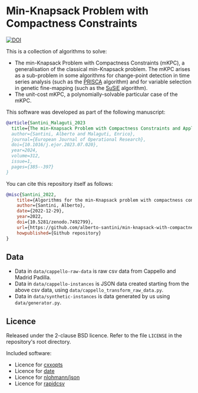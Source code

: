 # Min-Knapsack Problem with Compactness Constraints

[![DOI](https://zenodo.org/badge/DOI/10.5281/zenodo.7492799.svg)](https://doi.org/10.5281/zenodo.7492799)

This is a collection of algorithms to solve:

* The min-Knapsack Problem with Compactness Constraints (mKPC), a generalisation of the classical min-Knapsack problem. The mKPC arises as a sub-problem in some algorithms for change-point detection in time series analysis (such as the [PRISCA](https://github.com/lorenzocapp/prisca) algorithm) and for variable selection in genetic fine-mapping (such as the [SuSiE](https://stephenslab.github.io/susieR/) algorithm).
* The unit-cost mKPC, a polynomially-solvable particular case of the mKPC.

This software was developed as part of the following manuscript:

```bib
@article{Santini_Malaguti_2023
  title={The min-Knapsack Problem with Compactness Constraints and Applications in Statistics},
  author={Santini, Alberto and Malaguti, Enrico},
  journal={European Journal of Operational Research},
  doi={10.1016/j.ejor.2023.07.020},
  year=2024,
  volume=312,
  issue=1,
  pages={385--397}
}
```

You can cite this repository itself as follows:

```bib
@misc{Santini_2022,
    title={Algorithms for the min-Knapsack problem with compactness constraints},
    author={Santini, Alberto},
    date={2022-12-29},
    year=2022,
    doi={10.5281/zenodo.7492799},
    url={https://github.com/alberto-santini/min-knapsack-with-compactness},
    howpublished={Github repository}
}
```

## Data

* Data in `data/cappello-raw-data` is raw csv data from Cappello and Madrid Padilla.
* Data in `data/cappello-instances` is JSON data created starting from the above csv data, using `data/cappello_transform_raw_data.py`.
* Data in `data/synthetic-instances` is data generated by us using `data/generator.py`.

## Licence

Released under the 2-clause BSD licence.
Refer to the file `LICENSE` in the repository's root directory.

Included software:

* Licence for [cxxopts](https://raw.githubusercontent.com/jarro2783/cxxopts/master/LICENSE)
* Licence for [date](https://raw.githubusercontent.com/HowardHinnant/date/master/LICENSE.txt)
* Licence for [nlohmann/json](https://raw.githubusercontent.com/nlohmann/json/develop/LICENSE.MIT)
* Licence for [rapidcsv](https://raw.githubusercontent.com/d99kris/rapidcsv/master/LICENSE)
